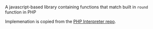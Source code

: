 A javascript-based library containing functions that match built in `round` function in PHP

Implemenation is copied from the [PHP Interpreter repo](https://github.com/php/php-src/blob/master/ext/standard/math.c).
